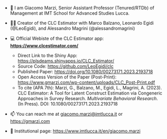 - 👋 I am Giacomo Marzi, Senior Assistant Professor (Tenured/RTDb) of Management at IMT School for Advanced Studies Lucca. 

- :technologist: Creator of the CLC Estimator with Marco Balzano, Leonardo Egidi (@LeoEgidi), and Alessandro Magrini (@alessandromagrini)
- :computer: Official Webiste of the CLC Estimator app: **https://www.clcestimator.com/**
  - Direct Link to the Shiny App: https://plsdeams.shinyapps.io/CLC_Estimator/
  - Source Code: https://github.com/LeoEgidi/clc
  - Published Paper: https://doi.org/10.1080/00273171.2023.2193718
  - Open Access Version of the Paper (Post-Print): https://www.gmarzi.com/wp-content/uploads/CLC_Post-Print.pdf
  - To cite (APA 7th): Marzi, G., Balzano, M., Egidi, L., Magrini, A. (2023). CLC Estimator: A Tool for Latent Construct Estimation via Congeneric Approaches in Survey Research. *Multivariate Behavioral Research*. (In Press). DOI: 10.1080/00273171.2023.2193718
     

- 📫 You can reach me at giacomo.marzi@imtlucca.it or https://gmarzi.com

- :briefcase: Institutional page: https://www.imtlucca.it/en/giacomo.marzi

<!---
giacomomarzi/giacomomarzi is a ✨ special ✨ repository because its `README.md` (this file) appears on your GitHub profile.
You can click the Preview link to take a look at your changes.
--->
